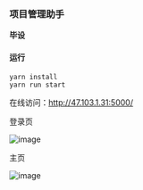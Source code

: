 ### 项目管理助手

**毕设**

#### 运行
```
yarn install
yarn run start
```

在线访问：http://47.103.1.31:5000/

登录页

![image](https://penda.oss-cn-shanghai.aliyuncs.com/QQ%E5%9B%BE%E7%89%8720190412203016.png)

主页

![image](https://penda.oss-cn-shanghai.aliyuncs.com/QQ%E5%9B%BE%E7%89%8720190412203200.png)
